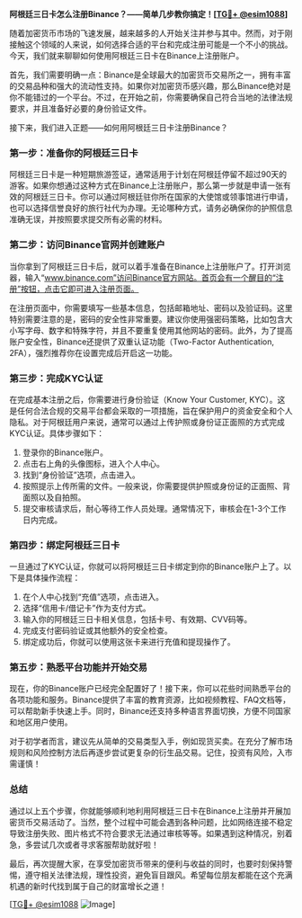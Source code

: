 **阿根廷三日卡怎么注册Binance？——简单几步教你搞定！[[TG💪+ @esim1088](https://t.me/s/esim1088)]**

随着加密货币市场的飞速发展，越来越多的人开始关注并参与其中。然而，对于刚接触这个领域的人来说，如何选择合适的平台和完成注册可能是一个不小的挑战。今天，我们就来聊聊如何使用阿根廷三日卡在Binance上注册账户。

首先，我们需要明确一点：Binance是全球最大的加密货币交易所之一，拥有丰富的交易品种和强大的流动性支持。如果你对加密货币感兴趣，那么Binance绝对是你不能错过的一个平台。不过，在开始之前，你需要确保自己符合当地的法律法规要求，并且准备好必要的身份验证文件。

接下来，我们进入正题——如何用阿根廷三日卡注册Binance？

### 第一步：准备你的阿根廷三日卡

阿根廷三日卡是一种短期旅游签证，通常适用于计划在阿根廷停留不超过90天的游客。如果你想通过这种方式在Binance上注册账户，那么第一步就是申请一张有效的阿根廷三日卡。你可以通过阿根廷驻你所在国家的大使馆或领事馆进行申请，也可以选择信誉良好的旅行社代为办理。无论哪种方式，请务必确保你的护照信息准确无误，并按照要求提交所有必需的材料。

### 第二步：访问Binance官网并创建账户

当你拿到了阿根廷三日卡后，就可以着手准备在Binance上注册账户了。打开浏览器，输入“www.binance.com”访问Binance官方网站。首页会有一个醒目的“注册”按钮，点击它即可进入注册页面。

在注册页面中，你需要填写一些基本信息，包括邮箱地址、密码以及验证码。这里特别需要注意的是，密码的安全性非常重要。建议你使用强密码策略，比如包含大小写字母、数字和特殊字符，并且不要重复使用其他网站的密码。此外，为了提高账户安全性，Binance还提供了双重认证功能（Two-Factor Authentication, 2FA），强烈推荐你在设置完成后开启这一功能。

### 第三步：完成KYC认证

在完成基本注册之后，你需要进行身份验证（Know Your Customer, KYC）。这是任何合法合规的交易平台都会采取的一项措施，旨在保护用户的资金安全和个人隐私。对于阿根廷用户来说，通常可以通过上传护照或身份证正面照的方式完成KYC认证。具体步骤如下：

1. 登录你的Binance账户。
2. 点击右上角的头像图标，进入个人中心。
3. 找到“身份验证”选项，点击进入。
4. 按照提示上传所需的文件。一般来说，你需要提供护照或身份证的正面照、背面照以及自拍照。
5. 提交审核请求后，耐心等待工作人员处理。通常情况下，审核会在1-3个工作日内完成。

### 第四步：绑定阿根廷三日卡

一旦通过了KYC认证，你就可以将阿根廷三日卡绑定到你的Binance账户上了。以下是具体操作流程：

1. 在个人中心找到“充值”选项，点击进入。
2. 选择“信用卡/借记卡”作为支付方式。
3. 输入你的阿根廷三日卡相关信息，包括卡号、有效期、CVV码等。
4. 完成支付密码验证或其他额外的安全检查。
5. 绑定成功后，你就可以使用这张卡来进行充值和提现操作了。

### 第五步：熟悉平台功能并开始交易

现在，你的Binance账户已经完全配置好了！接下来，你可以花些时间熟悉平台的各项功能和服务。Binance提供了丰富的教育资源，比如视频教程、FAQ文档等，可以帮助新手快速上手。同时，Binance还支持多种语言界面切换，方便不同国家和地区用户使用。

对于初学者而言，建议先从简单的交易类型入手，例如现货买卖。在充分了解市场规则和风险控制方法后再逐步尝试更复杂的衍生品交易。记住，投资有风险，入市需谨慎！

### 总结

通过以上五个步骤，你就能够顺利地利用阿根廷三日卡在Binance上注册并开展加密货币交易活动了。当然，整个过程中可能会遇到各种问题，比如网络连接不稳定导致注册失败、图片格式不符合要求无法通过审核等等。如果遇到这种情况，别着急，多尝试几次或者寻求客服帮助就好啦！

最后，再次提醒大家，在享受加密货币带来的便利与收益的同时，也要时刻保持警惕，遵守相关法律法规，理性投资，避免盲目跟风。希望每位朋友都能在这个充满机遇的新时代找到属于自己的财富增长之道！

[[TG💪+ @esim1088](https://t.me/s/esim1088) ![Image](https://i.postimg.cc/4NQfJmqS/Snipaste-2025-05-13-00-14-12.png)]